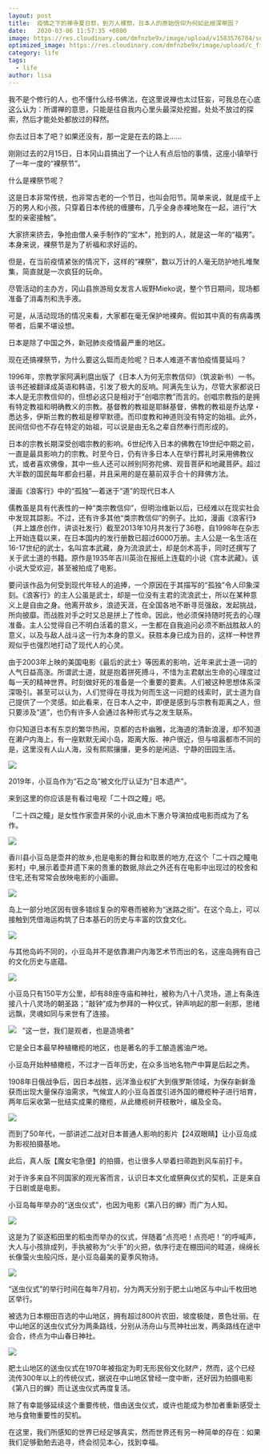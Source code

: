 ```yaml
---
layout: post
title:  疫情之下的禅寺夏日祭，到万人裸祭，日本人的原始信仰为何如此根深蒂固？
date:   2020-03-06 11:57:35 +0800
image: https://res.cloudinary.com/dmfnzbe9x/image/upload/v1583576784/seven_day/WechatIMG72_gzgqxm.jpg
optimized_image: https://res.cloudinary.com/dmfnzbe9x/image/upload/c_fill,h_171,w_325/v1583576784/seven_day/WechatIMG72_gzgqxm.jpg
category: life
tags:
  - life
author: lisa
---
```


我不是个修行的人，也不懂什么经书佛法，在这里说禅也太过狂妄，可我总在心底这么认为：所谓禅的意思，只能是往自我内心里头最深处挖掘，处处不放过的探索，然后才能处处都放过的释然。

你去过日本了吧？如果还没有，那一定是在去的路上……

刚刚过去的2月15日，日本冈山县搞出了一个让人有点后怕的事情，这座小镇举行了一年一度的“裸祭节”。

什么是裸祭节呢？

这是日本非常传统，也非常古老的一个节日，也叫会阳节。简单来说，就是成千上万的男人和小孩，只穿着日本传统的缠腰布，几乎全身赤裸地聚在一起，进行“大型的亲密接触”。

大家挤来挤去，争抢由僧人亲手制作的“宝木”，抢到的人，就是这一年的“福男”。
本身来说，裸祭节是为了祈福和求好运的。

但是，在当前疫情紧张的情况下，这样的“裸祭”，数以万计的人毫无防护地扎堆聚集，简直就是一次疯狂的玩命。

尽管活动的主办方，冈山县旅游局女发言人坂野Mieko说，整个节日期间，现场都准备了消毒剂和洗手液。

可是，从活动现场的情况来看，大家都在毫无保护地裸奔。假如其中真的有病毒携带者，后果不堪设想。

日本是除了中国之外，新冠肺炎疫情最严重的地区。

现在还搞裸祭节，为什么要这么铤而走险呢？日本人难道不害怕疫情蔓延吗？

1996年，宗教学家阿满利麿出版了《日本人为何无宗教信仰》（筑波新书）一书。该书还被翻译成英语和韩语，引发了极大的反响。阿满先生认为，尽管大家都说日本人是无宗教信仰的，但想必这只是相对于“创唱宗教”而言的。创唱宗教指的是拥有特定教祖和明确教义的宗教。基督教的教祖是耶稣基督，佛教的教祖是乔达摩・悉达多，伊斯兰教的教祖是穆罕默德。而印度教和神道则没有特定的始祖。此外，民间信仰也不存在特定的始祖，可以说是由无名之辈自然奉行而形成的。

日本的宗教长期深受创唱宗教的影响。6世纪传入日本的佛教在19世纪中期之前，一直是最具影响力的宗教。时至今日，仍有许多日本人在举行葬礼时采用佛教仪式，或者喜欢佛像，其中一些人还可以辨别阿弥陀佛、观音菩萨和地藏菩萨。超过大半数的国民每年都会扫墓，并且采用的是在墓前双手合十的拜佛方法。

漫画《浪客行》中的“孤独”—着迷于“道”的现代日本人

儒教虽是具有代表性的一种“类宗教信仰”，但明治维新以后，已经难以在现实社会中发现其踪影。不过，还有许多其他“类宗教信仰”的例子。比如，漫画《浪客行》（井上雄彦创作，讲谈社发行）截至2013年10月共发行了36卷，自1998年在杂志上开始连载以来，在日本国内的发行册数已超过6000万册。主人公是一名生活在16-17世纪的武士，名叫宫本武藏，身为流浪武士，却是剑术高手，同时还撰写了关于武士道的书籍。原作是1935年吉川英治在报纸上连载的小说《宫本武藏》。该小说大受欢迎，甚至被拍成了电影。

要问该作品为何受到现代年轻人的追捧，一个原因在于其描写的“孤独”令人印象深刻。《浪客行》的主人公虽是武士，却是一位没有主君的流浪武士，所以在某种意义上是自由之身。他离开故乡，浪迹天涯，在全国各地不断寻觅强敌，发起挑战，所向披靡。而战胜对手之时又总是拼上了性命。因此，他必须保持随时死去的心理准备。主人公觉得自己不明白活着的意义，一生都在自我追问必须不断战胜敌人的意义，以及与敌人战斗这一行为本身的意义。获胜本身已成为目的，这样一种世界观似乎也强烈地打动了现代人的心灵。

由于2003年上映的美国电影《最后的武士》等因素的影响，近年来武士道一词的人气日益高涨。所谓武士道，就是抱着拼死搏斗，不惜为主君献出生命的心理度过每一天的精神世界。时刻做好死的准备是一个重要的要素。人们被这种思想体系深深吸引。甚至可以认为，人们觉得在寻找为何而生这一问题的线索时，武士道为自己提供了一个灵感。如此看来，在日本人之中，即便是感到与宗教有距离之人，但只要涉及“道”，也仍有许多人会通过各种形式与之发生联系。

你只知道日本有东京的繁华热闹，京都的古朴幽雅，北海道的清新浪漫，却不知道在濑户内海上，有一座默默无闻小岛，距离大阪、神户很近，但与喧嚣都市不同的是，这里没有人山人海，没有熙熙攘攘，更多的是闲适、宁静的田园生活。

![](https://res.cloudinary.com/dmfnzbe9x/image/upload/v1583576784/seven_day/%E5%9B%BE%E7%89%877_pkagi6.png)

2019年，小豆岛作为“石之岛”被文化厅认证为“日本遗产”。

来到这里的你应该是有看过电视「二十四之瞳」吧。

「二十四之瞳」是女性作家壶井荣的小说,由木下惠介导演拍成电影而成为了名作。

![](https://res.cloudinary.com/dmfnzbe9x/image/upload/v1583576785/seven_day/%E5%9B%BE%E7%89%878_tgrwty.png)

香川县小豆岛是壶井的故乡,也是电影的舞台和取景的地方,在这个「二十四之瞳电影村」中,展示着壶井遗下来的贵重的数据,除此之外还有在电影中出现过的校舍和住宅,还有常常会放映电影的小画廊。

![](https://res.cloudinary.com/dmfnzbe9x/image/upload/v1583576785/seven_day/%E5%9B%BE%E7%89%879_xqsahk.png)

岛上一部分地区因有很多错综复杂的窄巷而被称为“迷路之街”。在这个岛上，可以接触到凭借海运构筑了日本基石的历史与丰富的饮食文化。

![](https://res.cloudinary.com/dmfnzbe9x/image/upload/v1583576785/seven_day/%E5%9B%BE%E7%89%8710_riz9n3.png)

与其他岛屿不同的，小豆岛并不是依靠濑户内海艺术节而出的名，这座岛拥有自己的文化历史与底蕴。

![](https://res.cloudinary.com/dmfnzbe9x/image/upload/v1583576785/seven_day/%E5%9B%BE%E7%89%8711_hwende.png)

小豆岛只有150平方公里，却有88座寺庙和神社，被称为八十八灵场，道上有条连接八十八灵场的朝圣路；”敲钟”成为参拜的一种仪式，钟声响起的那一剎那，思绪远飘，灵魂如同与来世有了连接。

![](https://res.cloudinary.com/dmfnzbe9x/image/upload/v1583576785/seven_day/%E5%9B%BE%E7%89%8712_nvjz5b.png)
 
”这一世，我们是观者，也是造境者”

它是全日本最早种植橄榄的地区，也是著名的手工酿造酱油产地。

小豆岛开始种植橄榄，不过才一百年历史，在众多当地名物产中算是后起之秀。

1908年日俄战争后，因日本战胜，远洋渔业权扩大到俄罗斯领域，为保存新鲜渔获而出现大量保存油需求，气候宜人的小豆岛首度引进外国的橄榄种子进行培育，两年后采收第一批结实成果的橄榄，从此橄榄树开枝散叶，编及全岛。

![](https://res.cloudinary.com/dmfnzbe9x/image/upload/v1583576786/seven_day/%E5%9B%BE%E7%89%8713_palr0m.png)

而到了50年代，一部讲述二战对日本普通人影响的影片【24双眼睛】让小豆岛成为影视拍摄基地。

此后，真人版【魔女宅急便】的拍摄，也让很多人举着扫帚跑到风车前打卡。

对于许多来自不同国家的观光客而言，认识日本文化或祭典仪式的契机，正是来自于日剧或是电影。

小豆岛每年举办的“送虫仪式”，也因为电影《第八日的蝉》而广为人知。

![](https://res.cloudinary.com/dmfnzbe9x/image/upload/v1583576785/seven_day/%E5%9B%BE%E7%89%8714_fdbuwr.png)

这是为了驱逐稻田里的稻虫而举办的仪式，伴随着“点亮吧！点亮吧！”的呼喊声，大人与小孩排成列，手执被称为“火手”的火把，依序行走在棚田间的畦道，绵绵长长像萤火虫般闪烁，是小豆岛最美的夏季风物诗。

![](https://res.cloudinary.com/dmfnzbe9x/image/upload/v1583577098/seven_day/%E5%9B%BE%E7%89%8717_p0udrb.png)

“送虫仪式”的举行时间在每年7月初，分为两天分别于肥土山地区与中山千枚田地区举行。

被选为日本棚田百选的中山地区，拥有超过800片农田，坡度极陡，景色壮丽。在中山地区的送虫仪式分为两条路线，分别从汤舟山与荒神社出发，两条路线在途中会合，终点为中山春日神社。

![](https://res.cloudinary.com/dmfnzbe9x/image/upload/v1583577086/seven_day/%E5%9B%BE%E7%89%8718_yxa452.png)

肥土山地区的送虫仪式在1970年被指定为町无形民俗文化财产，然而，这个已经流传300年以上的传统仪式，据说在中山地区曾经一度中断，还好因为拍摄电影《第八日的蝉》而让送虫仪式再度复活。

除了有幸能够延续这个重要传统，借由送虫仪式，或许也能成为参加者重新感受土地与食物重要性的契机。

在这里，我们所感知的世界已经足够真实，然而世界还有另一种简单的存在：如果我们足够勤勉去追寻，终会彻见本心，找到幸福。
